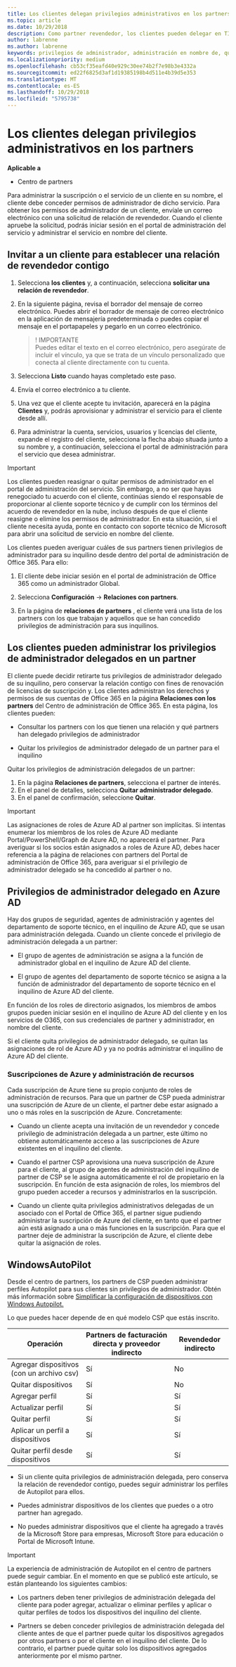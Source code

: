 ```yaml
---
title: Los clientes delegan privilegios administrativos en los partners | Centro de partners
ms.topic: article
ms.date: 10/29/2018
description: Como partner revendedor, los clientes pueden delegar en TI para que su administrador. También pueden quitar privilegios.
author: labrenne
ms.author: labrenne
keywords: privilegios de administrador, administración en nombre de, quitar privilegios, DAP, AOBO
ms.localizationpriority: medium
ms.openlocfilehash: cb53cf35eafd40e929c30ee74b2f7e98b3e4332a
ms.sourcegitcommit: ed22f6825d3af1d19385198b4d511e4b39d5e353
ms.translationtype: MT
ms.contentlocale: es-ES
ms.lasthandoff: 10/29/2018
ms.locfileid: "5795738"
---
```

# <a name="customers-delegate-administration-privileges-to-partners"></a>Los clientes delegan privilegios administrativos en los partners

**Aplicable a**

-  Centro de partners

Para administrar la suscripción o el servicio de un cliente en su nombre, el cliente debe conceder permisos de administrador de dicho servicio. Para obtener los permisos de administrador de un cliente, envíale un correo electrónico con una solicitud de relación de revendedor. Cuando el cliente apruebe la solicitud, podrás iniciar sesión en el portal de administración del servicio y administrar el servicio en nombre del cliente. 

## <a name="invite-a-customer-to-establish-a-reseller-relationship-with-you"></a>Invitar a un cliente para establecer una relación de revendedor contigo

1.  Selecciona **los clientes** y, a continuación, selecciona **solicitar una relación de revendedor**.

2.  En la siguiente página, revisa el borrador del mensaje de correo electrónico. Puedes abrir el borrador de mensaje de correo electrónico en la aplicación de mensajería predeterminada o puedes copiar el mensaje en el portapapeles y pegarlo en un correo electrónico. 

    >! IMPORTANTE<br>
    >Puedes editar el texto en el correo electrónico, pero asegúrate de incluir el vínculo, ya que se trata de un vínculo personalizado que conecta al cliente directamente con tu cuenta. 
    
3.  Selecciona **Listo** cuando hayas completado este paso.

4.  Envía el correo electrónico a tu cliente.

5.  Una vez que el cliente acepte tu invitación, aparecerá en la página **Clientes** y, podrás aprovisionar y administrar el servicio para el cliente desde allí.

6.  Para administrar la cuenta, servicios, usuarios y licencias del cliente, expande el registro del cliente, selecciona la flecha abajo situada junto a su nombre y, a continuación, selecciona el portal de administración para el servicio que desea administrar.


> [!IMPORTANT]  
> Los clientes pueden reasignar o quitar permisos de administrador en el portal de administración del servicio. Sin embargo, a no ser que hayas renegociado tu acuerdo con el cliente, continúas siendo el responsable de proporcionar al cliente soporte técnico y de cumplir con los términos del acuerdo de revendedor en la nube, incluso después de que el cliente reasigne o elimine los permisos de administrador. En esta situación, si el cliente necesita ayuda, ponte en contacto con soporte técnico de Microsoft para abrir una solicitud de servicio en nombre del cliente.

Los clientes pueden averiguar cuáles de sus partners tienen privilegios de administrador para su inquilino desde dentro del portal de administración de Office 365. Para ello:

1. El cliente debe iniciar sesión en el portal de administración de Office 365 como un administrador Global.

2. Selecciona **Configuración** → **Relaciones con partners**.

3. En la página de **relaciones de partners** , el cliente verá una lista de los partners con los que trabajan y aquellos que se han concedido privilegios de administración para sus inquilinos.

## <a name="customers-can-manage-a-partners-delegated-admin-privileges"></a>Los clientes pueden administrar los privilegios de administrador delegados en un partner 

El cliente puede decidir retirarte tus privilegios de administrador delegado de su inquilino, pero conservar la relación contigo con fines de renovación de licencias de suscripción y. Los clientes administran los derechos y permisos de sus cuentas de Office 365 en la página **Relaciones con los partners** del Centro de administración de Office 365. En esta página, los clientes pueden:

- Consultar los partners con los que tienen una relación y qué partners han delegado privilegios de administrador

- Quitar los privilegios de administrador delegado de un partner para el inquilino

Quitar los privilegios de administración delegados de un partner:

1. En la página **Relaciones de partners**, selecciona el partner de interés.
2. En el panel de detalles, selecciona **Quitar administrador delegado**.
3. En el panel de confirmación, seleccione **Quitar**.

> [!IMPORTANT]  
> Las asignaciones de roles de Azure AD al partner son implícitas. Si intentas enumerar los miembros de los roles de Azure AD mediante Portal/PowerShell/Graph de Azure AD, no aparecerá el partner. Para averiguar si los socios están asignados a roles de Azure AD, debes hacer referencia a la página de relaciones con partners del Portal de administración de Office 365, para averiguar si el privilegio de administrador delegado se ha concedido al partner o no.

## <a name="delegated-admin-privileges-in-azure-ad"></a>Privilegios de administrador delegado en Azure AD 

Hay dos grupos de seguridad, agentes de administración y agentes del departamento de soporte técnico, en el inquilino de Azure AD, que se usan para administración delegada. Cuando un cliente concede el privilegio de administración delegada a un partner:

- El grupo de agentes de administración se asigna a la función de administrador global en el inquilino de Azure AD del cliente.

- El grupo de agentes del departamento de soporte técnico se asigna a la función de administrador del departamento de soporte técnico en el inquilino de Azure AD del cliente.

En función de los roles de directorio asignados, los miembros de ambos grupos pueden iniciar sesión en el inquilino de Azure AD del cliente y en los servicios de O365, con sus credenciales de partner y administrador, en nombre del cliente.

Si el cliente quita privilegios de administrador delegado, se quitan las asignaciones de rol de Azure AD y ya no podrás administrar el inquilino de Azure AD del cliente.

### <a name="azure-subscriptions-and-resource-management"></a>Suscripciones de Azure y administración de recursos

Cada suscripción de Azure tiene su propio conjunto de roles de administración de recursos. Para que un partner de CSP pueda administrar una suscripción de Azure de un cliente, el partner debe estar asignado a uno o más roles en la suscripción de Azure. Concretamente:

- Cuando un cliente acepta una invitación de un revendedor y concede privilegio de administración delegada a un partner, este último no obtiene automáticamente acceso a las suscripciones de Azure existentes en el inquilino del cliente.

- Cuando el partner CSP aprovisiona una nueva suscripción de Azure para el cliente, al grupo de agentes de administración del inquilino de partner de CSP se le asigna automáticamente el rol de propietario en la suscripción. En función de esta asignación de roles, los miembros del grupo pueden acceder a recursos y administrarlos en la suscripción.

- Cuando un cliente quita privilegios administrativos delegadas de un asociado con el Portal de Office 365, el partner sigue pudiendo administrar la suscripción de Azure del cliente, en tanto que el partner aún está asignado a una o más funciones en la suscripción. Para que el partner deje de administrar la suscripción de Azure, el cliente debe quitar la asignación de roles.

## <a name="windows-autopilot"></a>WindowsAutoPilot 

Desde el centro de partners, los partners de CSP pueden administrar perfiles Autopilot para sus clientes sin privilegios de administrador. Obtén más información sobre [Simplificar la configuración de dispositivos con Windows Autopilot.](https://docs.microsoft.com/partner-center/autopilot)

Lo que puedes hacer depende de en qué modelo CSP que estás inscrito.

|**Operación**   |**Partners de facturación directa y proveedor indirecto**   |**Revendedor indirecto**   |
|-----------------|-----------------------------------| -----------------------------|
|Agregar dispositivos (con un archivo csv)  |Sí      |No|
|Quitar dispositivos   |Sí   |No|
|Agregar perfil   |Sí   | Sí   |
|Actualizar perfil   |Sí    |Sí   |
|Quitar perfil   |Sí   |Sí   |
|Aplicar un perfil a dispositivos   |Sí   |Sí   |
|Quitar perfil desde dispositivos   |Sí   |Sí   | 

- Si un cliente quita privilegios de administración delegada, pero conserva la relación de revendedor contigo, puedes seguir administrar los perfiles de Autopilot para ellos.

- Puedes administrar dispositivos de los clientes que puedes o a otro partner han agregado. 

- No puedes administrar dispositivos que el cliente ha agregado a través de la Microsoft Store para empresas, Microsoft Store para educación o Portal de Microsoft Intune.

> [!IMPORTANT]  
> La experiencia de administración de Autopilot en el centro de partners puede seguir cambiar. En el momento en que se publicó este artículo, se están planteando los siguientes cambios:

  - Los partners deben tener privilegios de administración delegada del cliente para poder agregar, actualizar o eliminar perfiles y aplicar o quitar perfiles de todos los dispositivos del inquilino del cliente.

- Partners se deben conceder privilegios de administración delegada del cliente antes de que el partner puede quitar los dispositivos agregados por otros partners o por el cliente en el inquilino del cliente. De lo contrario, el partner puede quitar solo los dispositivos agregados anteriormente por el mismo partner.

